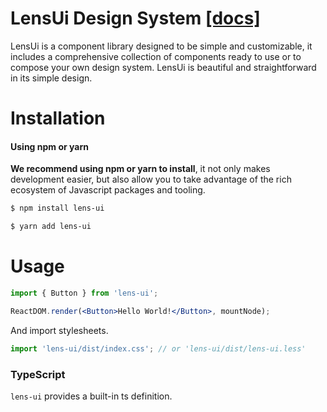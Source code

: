 # LensUi Design System [[docs]](https://luciancaetano.github.io/lens-ui?v5)

LensUi is a component library designed to be simple and customizable, it includes a comprehensive collection of components ready to use or to compose your own design system.
LensUi is beautiful and straightforward in its simple design.
# Installation
#### Using npm or yarn

**We recommend using npm or yarn to install**, it not only makes development easier, but also allow you to take advantage of the rich ecosystem of Javascript packages and tooling.

```bash
$ npm install lens-ui
```

```bash
$ yarn add lens-ui
```
# Usage

```jsx
import { Button } from 'lens-ui';

ReactDOM.render(<Button>Hello World!</Button>, mountNode);
```

And import stylesheets.

```jsx
import 'lens-ui/dist/index.css'; // or 'lens-ui/dist/lens-ui.less'
```

### TypeScript

`lens-ui` provides a built-in ts definition.
